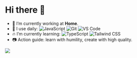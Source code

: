 # Hi there 👋

- 🏡  I’m currently working at **Home**.
- 🚀  I use daily: 
  ![JavaScript](https://img.shields.io/badge/-JavaScript-black?style=plastic&logo=javascript)
  ![Git](https://img.shields.io/badge/-Git-black?style=plastic&logo=git)
  ![VS Code](https://img.shields.io/badge/-VS%20Code-007ACC?style=plastic&logo=visual-studio-code)
- 🔥  I’m currently learning:
  ![TypeScript](https://img.shields.io/badge/-TypeScript-black?style=plastic&logo=TypeScript)
  ![Tailwind CSS](https://img.shields.io/badge/-TailwindCSS-black?style=plastic&logo=Tailwind-CSS)
- 📷  Action guide: learn with humility, create with high quality.

![](https://github-readme-stats.vercel.app/api?username=curly210102)
